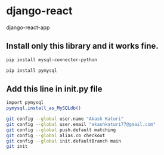 # django-react
django-react-app
## Install only this library and it works fine.

```bash
pip install mysql-connector-python

```

```bash
pip install pymysql
```

## Add this line in **init**.py file

```bash
import pymysql
pymysql.install_as_MySQLdb()
```

```bash
git config --global user.name "Akash Katuri"
git config --global user.email "akashkaturi77@gmail.com"
git config --global push.default matching 
git config --global alias.co checkout 
git config --global init.defaultBranch main
git init
```